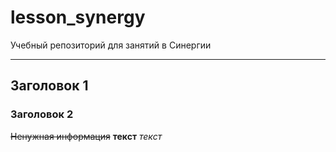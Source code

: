 # lesson_synergy
Учебный репозиторий для занятий в Синергии

-----
## Заголовок 1
### Заголовок 2
~~Ненужная информация~~
**текст**
*текст*
